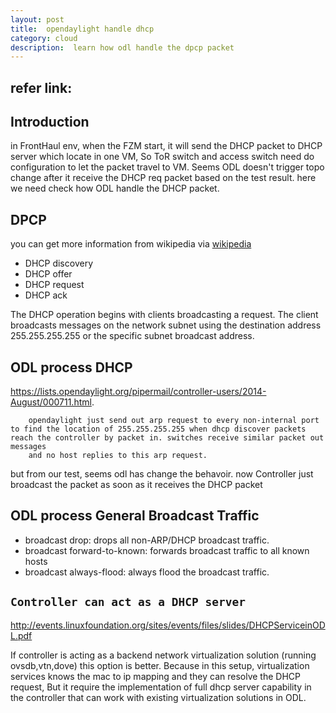 ```yaml
---
layout: post
title:  opendaylight handle dhcp
category: cloud
description:  learn how odl handle the dpcp packet
---
```


## refer link:


## Introduction
in FrontHaul env, when the FZM start, it will send the DHCP packet to DHCP server which locate in one VM,
So ToR switch and access switch need do configuration to let the packet travel to VM.
Seems ODL doesn't trigger topo change after it receive the DHCP req packet based on the test result.
here we need check how ODL handle the DHCP packet.

## DPCP

you can get more information from wikipedia via  [wikipedia](https://en.wikipedia.org/wiki/Dynamic_Host_Configuration_Protocol)

 * DHCP discovery
 * DHCP offer
 * DHCP request
 * DHCP ack

The DHCP operation begins with clients broadcasting a request.
The client broadcasts messages on the network subnet using the destination address 255.255.255.255 or the specific subnet broadcast address.

## ODL process DHCP

https://lists.opendaylight.org/pipermail/controller-users/2014-August/000711.html.

        opendaylight just send out arp request to every non-internal port to find the location of 255.255.255.255 when dhcp discover packets reach the controller by packet in. switches receive similar packet out messages
        and no host replies to this arp request.

but from our test, seems odl has change the behavoir.
now Controller just broadcast the packet as soon as it receives the DHCP
packet

## ODL process General Broadcast Traffic

 * broadcast drop: drops all non-ARP/DHCP broadcast traffic.
 * broadcast forward-to-known: forwards broadcast traffic to all known hosts
 * broadcast always-flood: always flood the broadcast traffic.

## `Controller can act as a DHCP server`
 http://events.linuxfoundation.org/sites/events/files/slides/DHCPServiceinODL.pdf

 If controller is acting as a backend network virtualization solution
 (running ovsdb,vtn,dove) this option is better. Because in this setup, virtualization services knows the mac to ip mapping and they can resolve the DHCP request, But it require the implementation of full dhcp server capability in the controller that can work with existing virtualization solutions in ODL.
